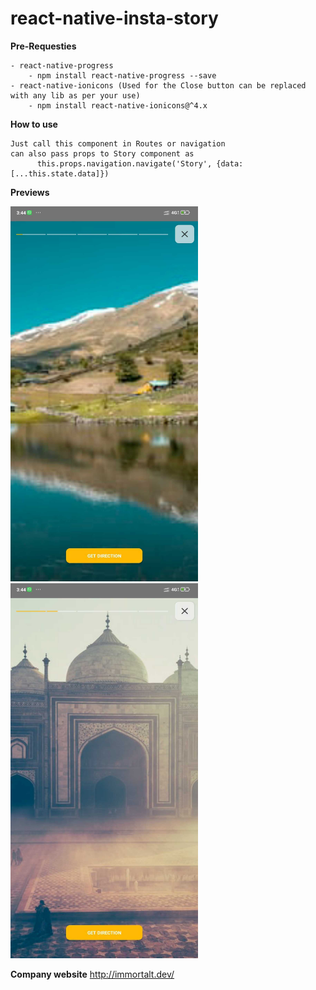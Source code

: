 # react-native-insta-story

**Pre-Requesties**
```
- react-native-progress
    - npm install react-native-progress --save
- react-native-ionicons (Used for the Close button can be replaced with any lib as per your use)
    - npm install react-native-ionicons@^4.x
```

**How to use**
```
Just call this component in Routes or navigation
can also pass props to Story component as
      this.props.navigation.navigate('Story', {data:[...this.state.data]})
```


**Previews**





  <img src='https://github.com/abhishekranaji/react-native-insta-story/blob/main/images/1619173081098.jpg' height="600" width="300"><img src='https://github.com/abhishekranaji/react-native-insta-story/blob/main/images/1619173104730.jpg' height="600" width="300">




**Company website**
http://immortalt.dev/
